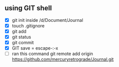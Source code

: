 ## using GIT shell
- [x] git init inside /d/Document/Journal
- [x] touch .gitignore
- [x] git add
- [x] git status
- [x] git commit
- [x] GIT save = escape-:-x 
- [ ]  ran this command git remote add origin https://github.com/mercuryretrograde/Journal.git
